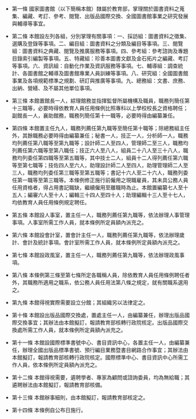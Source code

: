 * 第一條 國家圖書館（以下簡稱本館）隸屬於教育部，掌理關於圖書資料之蒐集、編藏、考訂、參考、閱覽、出版品國際交換、全國圖書館事業之研究發展與輔導等事宜。

* 第二條 本館設左列各組，分別掌理有關事項：一、採訪組：圖書資料之徵集、選購及登錄等事項。二、編目組：圖書資料之分類及編目等事項。三、閱覽組：圖書資料之典藏、閱覽及推廣服務等事項。四、參考組：參考諮詢及專題目錄索引編製等事項。五、特藏組：珍善本圖書文獻及金石拓片之編藏、考訂等事項。六、資訊組：自動化作業及資訊服務等事項。七、輔導組：調查統計、各圖書館之輔導及圖書館專業人員訓練等事項。八、研究組：全國圖書館事業及各項規範標準之規劃、研訂與推廣等事項。九、總務組：文書、庶務、出納、營繕、及不屬其他單位事項。

* 第三條 本館置館長一人，綜理館務並指揮監督所屬機構及職員，職務列簡任第十三職等，必要時得依教育人員任用條例比照專科以上學校校長之資格聘任；副館長一人，襄助館務，職務列簡任第十一職等，必要時得由編纂兼任。

* 第四條 本館置主任九人，職務列薦任第九職等至簡任第十職等；除總務組主任外，其餘職務必要時得由編纂兼任；秘書一人，技正一人，分析師一人，職務均列薦任第八職等至第九職等；設計師二人至四人，管理師二至三人，職務均列薦任第六職等至第八職任；技正六人至八人，組員二十八人至三十八人，職務均列委任第四職等至第五職等，其中技士二人，組員十二人得列薦任第六職等至第七職等；技佐四人至六人，助理設計師二人至四人，助理管理師二人至三人，職務均列委任第三職等至第五職等；書記十六人至二十六人，職務列委任第一職等至第三職等。本條例修正施行前僱用之現職雇員，其未具公務人員任用資格者，得占用書記職缺，繼續僱用至離職時為止。本館置編纂七人至十五人；編審六人至十人；編輯三十四人至四十人；助理編輯十三人至十七人，均依教育人員任用條例規定聘任。

* 第五條 本館設人事室，置主任一人，職務列薦任第九職等，依法辦理人事管理事項。人事室所需工作人員，就本條例所定員額內派充之。

* 第六條 本館設會計室，置會計主任一人，職務列薦任第九職等，依法辦理歲計、會計及統計事項。會計室所需工作人員，就本條例所定員額內派充之。

* 第七條 本館設政風室，置主任一人，職務列薦任第九職等，依法辦理政風事項。

* 第八條 本條例第三條至第七條所定各職稱人員，除依教育人員任用條例聘任者外，其職務所適用之職系，依公務人員任用法第八條之規定，就有關職系選用之。

* 第九條 本館得視實際需要設立分館；其組織另以法律定之。

* 第十條 本館設出版品國際交換處，置處主任一人，由編纂兼任，辦理出版品國際交換事宜；其辦法由本館擬訂，報請教育部核轉行政院核定。出版品國際交換處所需工作人員，就本條例所定員額內派充之。

* 第十一條 本館設國際標準書號中心、書目資訊中心，各置主任一人，由編纂兼任，辦理全國出版品標準書號、預行編目業務暨書目網路合作事宜；其辦法由本館擬訂，報請教育部核轉行政院核定。國際標準中心、書目資訊中心所需工作人員，依本條例所定員額內派充之。

* 第十二條 本館得視需要，遴聘學者、專家為顧問或諮詢委員，均為無給職；其遴聘辦法由本館擬訂，報請教育部核備。

* 第十三條 本館辦事細則，由本館擬訂，報請教育部核定之。

* 第十四條 本條例自公布日施行。

